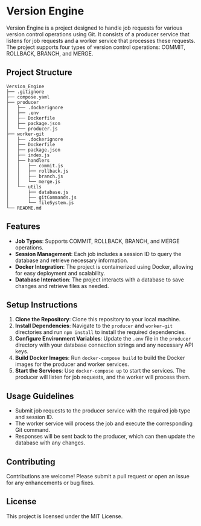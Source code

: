 # Version Engine

Version Engine is a project designed to handle job requests for various version control operations using Git. It consists of a producer service that listens for job requests and a worker service that processes these requests. The project supports four types of version control operations: COMMIT, ROLLBACK, BRANCH, and MERGE.

## Project Structure

```
Version_Engine
├── .gitignore
├── compose.yaml
├── producer
│   ├── .dockerignore
│   ├── .env
│   ├── Dockerfile
│   ├── package.json
│   └── producer.js
├── worker-git
│   ├── .dockerignore
│   ├── Dockerfile
│   ├── package.json
│   ├── index.js
│   ├── handlers
│   │   ├── commit.js
│   │   ├── rollback.js
│   │   ├── branch.js
│   │   └── merge.js
│   └── utils
│       ├── database.js
│       ├── gitCommands.js
│       └── fileSystem.js
└── README.md
```

## Features

- **Job Types**: Supports COMMIT, ROLLBACK, BRANCH, and MERGE operations.
- **Session Management**: Each job includes a session ID to query the database and retrieve necessary information.
- **Docker Integration**: The project is containerized using Docker, allowing for easy deployment and scalability.
- **Database Interaction**: The project interacts with a database to save changes and retrieve files as needed.

## Setup Instructions

1. **Clone the Repository**: Clone this repository to your local machine.
2. **Install Dependencies**: Navigate to the `producer` and `worker-git` directories and run `npm install` to install the required dependencies.
3. **Configure Environment Variables**: Update the `.env` file in the `producer` directory with your database connection strings and any necessary API keys.
4. **Build Docker Images**: Run `docker-compose build` to build the Docker images for the producer and worker services.
5. **Start the Services**: Use `docker-compose up` to start the services. The producer will listen for job requests, and the worker will process them.

## Usage Guidelines

- Submit job requests to the producer service with the required job type and session ID.
- The worker service will process the job and execute the corresponding Git command.
- Responses will be sent back to the producer, which can then update the database with any changes.

## Contributing

Contributions are welcome! Please submit a pull request or open an issue for any enhancements or bug fixes.

## License

This project is licensed under the MIT License.